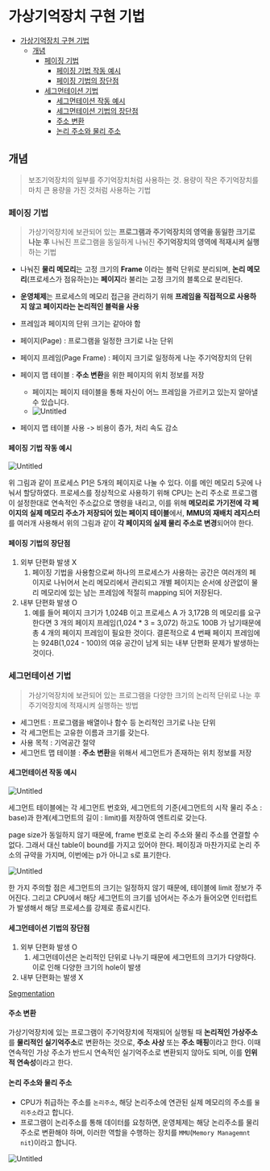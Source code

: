 # 가상기억장치 구현 기법

- [가상기억장치 구현 기법](#가상기억장치-구현-기법)
  - [개념](#개념)
    - [페이징 기법](#페이징-기법)
      - [페이징 기법 작동 예시](#페이징-기법-작동-예시)
      - [페이징 기법의 장단점](#페이징-기법의-장단점)
    - [세그먼테이션 기법](#세그먼테이션-기법)
      - [세그먼테이션 작동 예시](#세그먼테이션-작동-예시)
      - [세그먼테이션 기법의 장단점](#세그먼테이션-기법의-장단점)
      - [주소 변환](#주소-변환)
      - [논리 주소와 물리 주소](#논리-주소와-물리-주소)


## 개념

> 보조기억장치의 일부를 주기억장치처럼 사용하는 것. 용량이 작은 주기억장치를 마치 큰 용량을 가진 것처럼 사용하는 기법

### 페이징 기법

> 가상기억장치에 보관되어 있는 **프로그램과 주기억장치의 영역을 동일한 크기로 나눈 후** 나눠진 프로그램을 동일하게 나눠진 **주기억장치의 영역에 적재시켜 실행**하는 기법

- 나눠진 **물리 메모리**는 고정 크기의 **Frame** 이라는 블럭 단위로 분리되며, **논리 메모리**(프로세스가 점유하는)는 **페이지**라 불리는 고정 크기의 블록으로 분리된다.
- **운영체제**는 프로세스의 메모리 접근을 관리하기 위해 **프레임을 직접적으로 사용하지 않고 페이지라는 논리적인 블럭을 사용**
- 프레임과 페이지의 단위 크기는 같아야 함

- 페이지(Page) : 프로그램을 일정한 크기로 나눈 단위
- 페이지 프레임(Page Frame) : 페이지 크기로 일정하게 나눈 주기억장치의 단위
- 페이지 맵 테이블 : **주소 변환**을 위한 페이지의 위치 정보를 저장
  - 페이지는 페이지 테이블을 통해 자신이 어느 프레임을 가르키고 있는지 알아낼 수 있습니다.
  - ![Untitled](https://s3-us-west-2.amazonaws.com/secure.notion-static.com/f2c6ce96-ed06-434b-9561-2963b685b5de/Untitled.png)
- 페이지 맵 테이블 사용 -> 비용이 증가, 처리 속도 감소

#### 페이징 기법 작동 예시

![Untitled](https://s3-us-west-2.amazonaws.com/secure.notion-static.com/38219b49-6a3d-4b02-973c-bca6a55f7947/Untitled.png)

위 그림과 같이 프로세스 P1은 5개의 페이지로 나눌 수 있다. 이를 메인 메모리 5곳에 나눠서 할당하였다. 프로세스를 정상적으로 사용하기 위해 CPU는 논리 주소로 프로그램이 설정한대로 연속적인 주소값으로 명령을 내리고, 이를 위해 **메모리로 가기전에 각 페이지의 실제 메모리 주소가 저장되어 있는 페이지 테이블**에서, **MMU의 재배치 레지스터**를 여러개 사용해서 위의 그림과 같이 **각 페이지의 실제 물리 주소로 변경**되어야 한다.

#### 페이징 기법의 장단점

1. 외부 단편화 발생 X
   1. 페이징 기법을 사용함으로써 하나의 프로세스가 사용하는 공간은 여러개의 페이지로 나뉘어서 논리 메모리에서 관리되고 개별 페이지는 순서에 상관없이 물리 메모리에 있는 남는 프레임에 적절히 mapping 되어 저장된다.
2. 내부 단편화 발생 O
   1. 예를 들어 페이지 크기가 1,024B 이고 프로세스 A 가 3,172B 의 메모리를 요구한다면 3 개의 페이지 프레임(1,024 * 3 = 3,072) 하고도 100B 가 남기때문에 총 4 개의 페이지 프레임이 필요한 것이다. 결론적으로 4 번째 페이지 프레임에는 924B(1,024 - 100)의 여유 공간이 남게 되는 내부 단편화 문제가 발생하는 것이다.

### 세그먼테이션 기법

> 가상기억장치에 보관되어 있는 프로그램을 다양한 크기의 논리적 단위로 나눈 후 주기억장치에 적재시켜 실행하는 방법

- 세그먼트 : 프로그램을 배열이나 함수 등 논리적인 크기로 나눈 단위
- 각 세그먼트는 고유한 이름과 크기를 갖는다.
- 사용 목적 : 기억공간 절약 
- 세그먼트 맵 테이블 : **주소 변환**을 위해서 세그먼트가 존재하는 위치 정보를 저장

#### 세그먼테이션 작동 예시

![Untitled](https://s3-us-west-2.amazonaws.com/secure.notion-static.com/6518e68c-585d-4f2d-b839-08cf8f1696b5/Untitled.png)

세그먼트 테이블에는 각 세그먼트 번호와, 세그먼트의 기준(세그먼트의 시작 물리 주소 : base)과 한계(세그먼트의 길이 : limit)를 저장하여 엔트리로 갖는다.

page size가 동일하지 않기 때문에, frame 번호로 논리 주소와 물리 주소를 연결할 수 없다. 그래서 대신 table이 bound를 가지고 있어야 한다. 페이징과 마찬가지로 논리 주소의 규약을 가지며, 이번에는 p가 아니고 s로 표기한다.

![Untitled](https://s3-us-west-2.amazonaws.com/secure.notion-static.com/2842e67c-42b6-40e4-a062-8b405b6b076f/Untitled.png)

한 가지 주의할 점은 세그먼트의 크기는 일정하지 않기 때문에, 테이블에 limit 정보가 주어진다. 그리고 CPU에서 해당 세그먼트의 크기를 넘어서는 주소가 들어오면 인터럽트가 발생해서 해당 프로세스를 강제로 종료시킨다.

#### 세그먼테이션 기법의 장단점

1. 외부 단편화 발생 O
   1. 세그먼테이션은 논리적인 단위로 나누기 때문에 세그먼트의 크기가 다양하다. 이로 인해 다양한 크기의 hole이 발생
2. 내부 단편화는 발생 X

[Segmentation](https://www.notion.so/Segmentation-622690cae3754ac1b31a6cadc4e74d28)


#### 주소 변환

가상기억장치에 있는 프로그램이 주기억장치에 적재되어 실행될 때 **논리적인 가상주소**를 **물리적인 실기억주소**로 변환하는 것으로, **주소 사상** 또는 **주소 매핑**이라고 한다. 이때 연속적인 가상 주소가 반드시 연속적인 실기억주소로 변환되지 않아도 되며, 이를 **인위적 연속성**이라고 한다.

#### 논리 주소와 물리 주소

- CPU가 취급하는 주소를 `논리주소`, 해당 논리주소에 연관된 실제 메모리의 주소를 `물리주소`라고 합니다.
- 프로그램이 논리주소를 통해 데이터를 요청하면, 운영체제는 해당 논리주소를 물리주소로 변환해야 하며, 이러한 역할을 수행하는 장치를 `MMU`(`Memory Managemnt nit`)이라고 합니다.

![Untitled](https://s3-us-west-2.amazonaws.com/secure.notion-static.com/18cefca5-3543-4031-8516-8177b3ec64f6/Untitled.png)